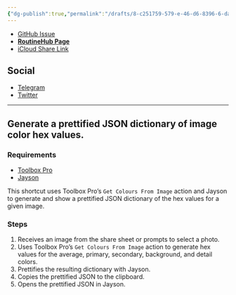 ```yaml
---
{"dg-publish":true,"permalink":"/drafts/8-c251759-579-e-46-d6-8396-6-da-5691-c138-c/","dgHomeLink":true,"dgPassFrontmatter":false}
---
```



- [GitHub Issue](https://github.com/extratone/i/issues/156)
- [**RoutineHub Page**](https://routinehub.co/shortcut/11132)
- [iCloud Share Link](https://www.icloud.com/shortcuts/38900a30918d4af5a9d76a515ed5a11f)

## Social
- [Telegram](https://t.me/extratone/10335)
- [Twitter](https://twitter.com/NeoYokel/status/1495264067652657156)

---

## Generate a prettified JSON dictionary of image color hex values.

### Requirements
- [Toolbox Pro](https://apps.apple.com/us/app/toolbox-pro-for-shortcuts/id1476205977)
- [Jayson](https://apps.apple.com/us/app/jayson/id1468691718)

This shortcut uses Toolbox Pro’s `Get Colours From Image` action and Jayson to generate and show a prettified JSON dictionary of the hex values for a given image.

### Steps

1. Receives an image from the share sheet or prompts to select a photo.
2. Uses Toolbox Pro’s `Get Colours From Image` action to generate hex values for the average, primary, secondary, background, and detail colors.
3. Prettifies the resulting dictionary with Jayson.
4. Copies the prettified JSON to the clipboard.
5. Opens the prettified JSON in Jayson.